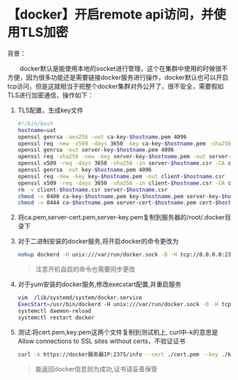 # 【docker】开启remote api访问，并使用TLS加密

背景：

　　docker默认是能使用本地的socket进行管理，这个在集群中使用的时候很不方便，因为很多功能还是需要链接docker服务进行操作，docker默认也可以开启tcp访问，但是这就相当于把整个docker集群对外公开了，很不安全，需要假如TLS进行加密通信，操作如下：

1. TLS配置，生成key文件

    ```bash
    #!/bin/bash
    hostname=uat
    openssl genrsa -aes256 -out ca-key-$hostname.pem 4096
    openssl req -new -x509 -days 3650 -key ca-key-$hostname.pem -sha256 -out ca-$hostname.pem
    openssl genrsa -out server-key-$hostname.pem 4096
    openssl req -sha256 -new -key server-key-$hostname.pem -out server-$hostname.csr
    openssl x509 -req -days 3650 -sha256 -in server-$hostname.csr -CA ca-$hostname.pem -CAkey ca-key-$hostname.pem -CAcreateserial -out server-cert-$hostname.pem
    openssl genrsa -out key-$hostname.pem 4096
    openssl req -new -key key-$hostname.pem -out client-$hostname.csr
    openssl x509 -req -days 3650 -sha256 -in client-$hostname.csr -CA ca.pem -CAkey ca-key.pem -CAcreateserial -out cert-$hostname.pem
    rm -v client-$hostname.csr server-$hostname.csr
    chmod -v 0400 ca-key-$hostname.pem key-$hostname.pem server-key-$hostname.pem
    chmod -v 0444 ca-$hostname.pem server-cert-$hostname.pem cert-$hostname.pem
    ```

2. 将ca.pem,server-cert.pem,server-key.pem复制到服务器的/root/.docker目录下

3. 对于二进制安装的docker服务,将开启docker的命令更改为

    ```bash
    nohup dockerd -H unix:///var/run/docker.sock -D -H tcp://0.0.0.0:2375 --tlsverify --tlscacert=/root/.docker/ca.pem -- tlscert=/root/.docker/server-cert.pem --tlskey=/root/.docker/server-key.pem &
    ```
    
    > 注意开机自启的命令也需要同步更改
    
4. 对于yum安装的docker服务,修改execstart配置,并重启服务

    ```bash
    vim  /lib/systemd/system/docker.service
    ExecStart=/usr/bin/dockerd -H unix:///var/run/docker.sock -D -H tcp://0.0.0.0:2375 --tlsverify --tlscacert=/root/.docker/ca.pem --tlscert=/root/.docker/server-cert.pem --tlskey=/root/.docker/server-key.pem
    systemctl daemon-reload
    systemctl restart docker
    ```

5. 测试:将cert.pem,key.pem这两个文件复制到测试机上, curl中-k的意思是Allow connections to SSL sites without certs，不验证证书

    ```bash
    curl -k https://docker服务器IP:2375/info --cert ./cert.pem --key ./key.pem
    ```

    > 能返回docker信息则为成功,证书请妥善保管


